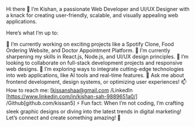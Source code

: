 Hi there 👋
I’m Kishan, a passionate Web Developer and UI/UX Designer with a knack for creating user-friendly, scalable, and visually appealing web applications.

Here’s what I’m up to:

🔭 I’m currently working on exciting projects like a Spotify Clone, Food Ordering Website, and Doctor Appointment Platform.
🌱 I’m currently sharpening my skills in React.js, Node.js, and UI/UX design principles.
👯 I’m looking to collaborate on full-stack development projects and responsive web designs.
🤔 I’m exploring ways to integrate cutting-edge technologies into web applications, like AI tools and real-time features.
💬 Ask me about frontend development, design systems, or optimizing user experiences!
📫 How to reach me: [kissanshaa@gmail.com /LinkedIn [https://www.linkedin.com/in/kishan-sah-9889651a0/] /Github[github.com/kissan5]
⚡ Fun fact: When I’m not coding, I’m crafting sleek graphic designs or diving into the latest trends in digital marketing!
Let’s connect and create something amazing! 🌟
